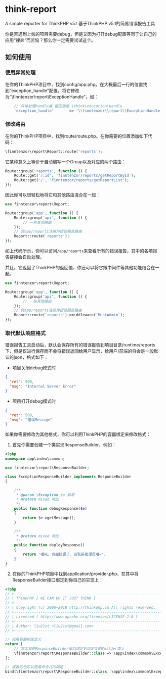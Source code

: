 # think-report
A simple reporter for ThinkPHP v5.1
基于ThinkPHP v5.1的简易错误报告工具

你是否遇到上线的项目需要debug，但是又因为打开debug配置等同于让自己的应用“裸奔”而苦恼？那么你一定需要试试这个。

## 如何使用

### 使用异常处理
在你的ThinkPHP项目中，找到config/app.php。在大概最后一行的位置找到“exception_handle”配置，将它修改为“\\finntenzor\\report\\ExceptionHandle”，如：
``` php
    // 异常处理handle类 留空使用 \think\exception\Handle
    'exception_handle'       => '\\finntenzor\\report\\ExceptionHandle',
```

### 修改路由
在你的ThinkPHP项目中，找到route/route.php。在你需要的位置添加如下代码：
``` php
\finntenzor\report\Report::route('reports');
```
它某种意义上等价于自动编写一个Group以及对应的两个路由：
``` php
Route::group('reports', function () {
    Route::get('/:id', 'finntenzor/reports/getReportById');
    Route::get('/', 'finntenzor/reports/getReportList');
});
```
因此你可以很轻松地将它和其他路由混合在一起：
``` php
use finntenzor\report\Report;

Route::group('app', function () {
    Route::group('api', function () {
        // 一些其他路由
    });
    // 将app/reports注册为错误报告路由
    Report::route('reports');
});
```
如上代码所示，你可以访问`/app/reports`来查看所有的错误报告，其中的各项报告链接会自动处理。

并且，它返回了ThinkPHP的返回值，你还可以将它跟中间件等其他功能结合在一起。
``` php
use finntenzor\report\Report;

Route::group('app', function () {
    Route::group('api', function () {
        // 一些其他路由
    });
    // 将app/reports注册为错误报告路由
    Report::route('reports')->middleware('MustAdmin');
});
```

### 取代默认响应格式
错误报告工具启动后，默认会保存所有的错误报告到项目目录/runtime/reports下，但是仅进行保存而不会将错误返回给用户显示，给用户/前端的将会是一段默认的json，格式如下：

+ 项目关闭debug模式时
``` json
{
  "ret": 500,
  "msg": "Internal Server Error"
}
```

+ 项目打开debug模式时
``` json
{
  "ret": 500,
  "msg": "错误Message"
}
```

如果你需要修改为其他格式，你可以利用ThinkPHP的容器绑定来修改格式：

1. 首先你需要创建一个类实现ResponseBuilder，例如：
``` php
<?php
namespace app\index\common;

use finntenzor\report\ResponseBuilder;

class ExceptionResponseBuilder implements ResponseBuilder
{

    /**
     * @param \Exception $e 异常
     * @return mixed 响应
     */
    public function debugResponse($e)
    {
        return $e->getMessage();
    }

    /**
     * @return mixed 响应
     */
    public function deployResponse()
    {
        return '哦吼，页面错误了，请联系管理员哦~';
    }
}

```

2. 在你的ThinkPHP项目中找到application/provider.php，在其中将ResponseBuilder接口绑定到你自己的实现上：
``` php
<?php
// +----------------------------------------------------------------------
// | ThinkPHP [ WE CAN DO IT JUST THINK ]
// +----------------------------------------------------------------------
// | Copyright (c) 2006~2018 http://thinkphp.cn All rights reserved.
// +----------------------------------------------------------------------
// | Licensed ( http://www.apache.org/licenses/LICENSE-2.0 )
// +----------------------------------------------------------------------
// | Author: liu21st <liu21st@gmail.com>
// +----------------------------------------------------------------------

// 应用容器绑定定义
return [
    // 将工具的ResponseBuilder接口绑定到自定义的Builder类上
    \finntenzor\report\ResponseBuilder::class => \app\index\common\ExceptionResponseBuilder::class
];

// 或者你也可以使用命令式的绑定：
bind(\finntenzor\report\ResponseBuilder::class, \app\index\common\ExceptionResponseBuilder::class)
```
